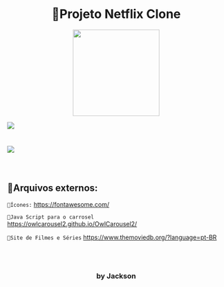 <h1 align="center">🚀Projeto Netflix Clone</h1>
<p align="center"><img width=200px src="https://user-images.githubusercontent.com/88464195/168511228-fd395c73-4758-4c61-884b-8a240a8a9be5.png"></img></p>

<img src="https://user-images.githubusercontent.com/88464195/168510937-af1644e3-b29c-4958-b448-fd42efca3ede.png"></img>
#

<img src="https://user-images.githubusercontent.com/88464195/168512851-a269155c-f661-40a0-8007-0f0c702d6ef9.gif"></img>
#

<p align="center"><img src="	https://img.shields.io/badge/Netflix-E50914?style=for-the-badge&logo=netflix&logoColor=white" alt=""></img></p>

## 🔗Arquivos externos:

`🔹Ícones:`
https://fontawesome.com/

`🔹Java Script para o carrosel`
https://owlcarousel2.github.io/OwlCarousel2/

`🔹Site de Filmes e Séries`
https://www.themoviedb.org/?language=pt-BR

<br>
<br>


<h3 align="center">by Jackson</h3>
